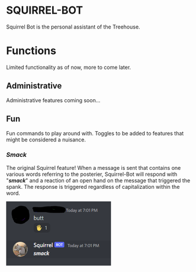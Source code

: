 # SQUIRREL-BOT

Squirrel Bot is the personal assistant of the Treehouse. 

# Functions
Limited functionality as of now, more to come later. 

## Administrative
Administrative features coming soon...
## Fun
Fun commands to play around with. Toggles to be added to features that might be considered a nuisance. 
### ***Smack***
The original Squirrel feature! When a message is sent that contains one various words referring to the posterier, Squirrel-Bot will respond with "***smack***" and a reaction of an open hand on the message that triggered the spank. The response is triggered regardless of capitalization within the word. 

![Squirrel spanking a user](Resources/README-IMAGES/Spank-Example.PNG "An example of Squirrel performing the spank function")
